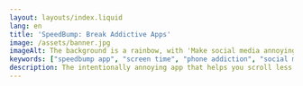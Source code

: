 ```yaml
---
layout: layouts/index.liquid
lang: en
title: 'SpeedBump: Break Addictive Apps'
image: /assets/banner.jpg
imageAlt: The background is a rainbow, with 'Make social media annoying' in the middle using the font Comic Sans, and a badly drawn cat in the top right corner. It references the internet meme 'graphic design is my passion'.
keywords: ["speedbump app", "screen time", "phone addiction", "social media addiction", "digital wellbeing", "productivity", "android", "iphone"]
description: The intentionally annoying app that helps you scroll less. Like a speed bump for your phone.
---
```

